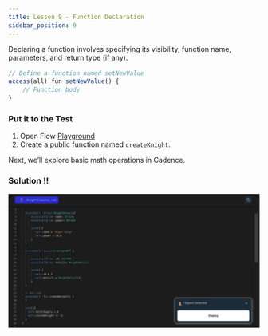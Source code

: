 ```yaml
---
title: Lesson 9 - Function Declaration
sidebar_position: 9
---
```


Declaring a function involves specifying its visibility, function name, parameters, and return type (if any).

```jsx
// Define a function named setNewValue
access(all) fun setNewValue() {
    // Function body
}
```

### Put it to the Test

1. Open Flow [Playground](https://play.flow.com/)
2. Create a public function named `createKnight`.

Next, we’ll explore basic math operations in Cadence.

### Solution !!

![Alt text](image-7.png)
